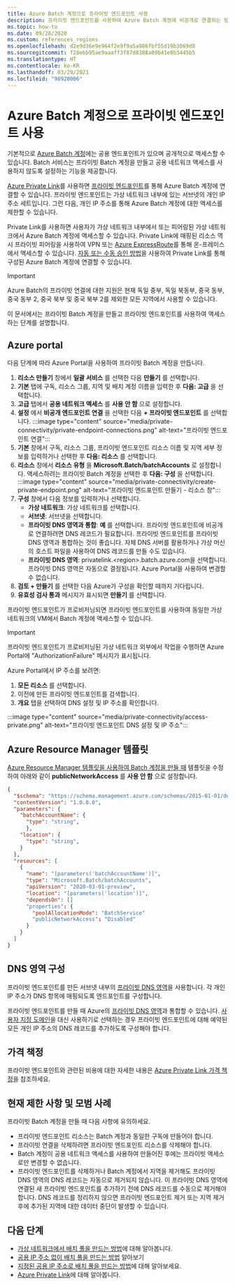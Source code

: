 ```yaml
---
title: Azure Batch 계정으로 프라이빗 엔드포인트 사용
description: 프라이빗 엔드포인트를 사용하여 Azure Batch 계정에 비공개로 연결하는 방법에 대해 알아봅니다.
ms.topic: how-to
ms.date: 09/28/2020
ms.custom: references_regions
ms.openlocfilehash: d2e9d36e9e964f2e9f9a5a986fbf55d19b3069d8
ms.sourcegitcommit: f28ebb95ae9aaaff3f87d8388a09b41e0b3445b5
ms.translationtype: HT
ms.contentlocale: ko-KR
ms.lasthandoff: 03/29/2021
ms.locfileid: "98920006"
---
```

# <a name="use-private-endpoints-with-azure-batch-accounts"></a>Azure Batch 계정으로 프라이빗 엔드포인트 사용

기본적으로 [Azure Batch 계정](accounts.md)에는 공용 엔드포인트가 있으며 공개적으로 액세스할 수 있습니다. Batch 서비스는 프라이빗 Batch 계정을 만들고 공용 네트워크 액세스를 사용하지 않도록 설정하는 기능을 제공합니다.

[Azure Private Link](../private-link/private-link-overview.md)를 사용하면 [프라이빗 엔드포인트](../private-link/private-endpoint-overview.md)를 통해 Azure Batch 계정에 연결할 수 있습니다. 프라이빗 엔드포인트는 가상 네트워크 내부에 있는 서브넷의 개인 IP 주소 세트입니다. 그런 다음, 개인 IP 주소를 통해 Azure Batch 계정에 대한 액세스를 제한할 수 있습니다.

Private Link를 사용하면 사용자가 가상 네트워크 내부에서 또는 피어링된 가상 네트워크에서 Azure Batch 계정에 액세스할 수 있습니다. Private Link에 매핑된 리소스 역시 프라이빗 피어링을 사용하여 VPN 또는 [Azure ExpressRoute](../expressroute/expressroute-introduction.md)를 통해 온-프레미스에서 액세스할 수 있습니다. [자동 또는 수동 승인 방법](../private-link/private-endpoint-overview.md#access-to-a-private-link-resource-using-approval-workflow)을 사용하여 Private Link를 통해 구성된 Azure Batch 계정에 연결할 수 있습니다.

> [!IMPORTANT]
> Azure Batch의 프라이빗 연결에 대한 지원은 현재 독일 중부, 독일 북동부, 중국 동부, 중국 동부 2, 중국 북부 및 중국 북부 2를 제외한 모든 지역에서 사용할 수 있습니다.

이 문서에서는 프라이빗 Batch 계정을 만들고 프라이빗 엔드포인트를 사용하여 액세스하는 단계를 설명합니다.

## <a name="azure-portal"></a>Azure portal

다음 단계에 따라 Azure Portal을 사용하여 프라이빗 Batch 계정을 만듭니다.

1. **리소스 만들기** 창에서 **일괄 서비스** 를 선택한 다음 **만들기** 를 선택합니다.
2. **기본** 탭에 구독, 리소스 그룹, 지역 및 배치 계정 이름을 입력한 후 **다음: 고급** 을 선택합니다.
3. **고급** 탭에서 **공용 네트워크 액세스** 를 **사용 안 함** 으로 설정합니다.
4. **설정** 에서 **비공개 엔드포인트 연결** 을 선택한 다음 **+ 프라이빗 엔드포인트** 를 선택합니다.
   :::image type="content" source="media/private-connectivity/private-endpoint-connections.png" alt-text="프라이빗 엔드포인트 연결":::
5. **기본** 창에서 구독, 리소스 그룹, 프라이빗 엔드포인트 리소스 이름 및 지역 세부 정보를 입력하거나 선택한 후 **다음: 리소스** 를 선택합니다.
6. **리소스** 창에서 **리소스 유형** 을 **Microsoft.Batch/batchAccounts** 로 설정합니다. 액세스하려는 프라이빗 Batch 계정을 선택한 후 **다음: 구성** 을 선택합니다.
   :::image type="content" source="media/private-connectivity/create-private-endpoint.png" alt-text="프라이빗 엔드포인트 만들기 - 리소스 창":::
7. **구성** 창에서 다음 정보를 입력하거나 선택합니다.
   - **가상 네트워크**: 가상 네트워크를 선택합니다.
   - **서브넷**: 서브넷을 선택합니다.
   - **프라이빗 DNS 영역과 통합**: **예** 를 선택합니다. 프라이빗 엔드포인트에 비공개로 연결하려면 DNS 레코드가 필요합니다. 프라이빗 엔드포인트를 프라이빗 DNS 영역과 통합하는 것이 좋습니다. 자체 DNS 서버를 활용하거나 가상 머신의 호스트 파일을 사용하여 DNS 레코드를 만들 수도 있습니다.
   - **프라이빗 DNS 영역**: privatelink.\<region\>.batch.azure.com을 선택합니다. 프라이빗 DNS 영역은 자동으로 결정됩니다. Azure Portal을 사용하여 변경할 수 없습니다.
8. **검토 + 만들기** 를 선택한 다음 Azure가 구성을 확인할 때까지 기다립니다.
9. **유효성 검사 통과** 메시지가 표시되면 **만들기** 를 선택합니다.

프라이빗 엔드포인트가 프로비저닝되면 프라이빗 엔드포인트를 사용하여 동일한 가상 네트워크의 VM에서 Batch 계정에 액세스할 수 있습니다.

> [!IMPORTANT]
> 프라이빗 엔드포인트가 프로비저닝된 가상 네트워크 외부에서 작업을 수행하면 Azure Portal에 "AuthorizationFailure" 메시지가 표시됩니다.

Azure Portal에서 IP 주소를 보려면:

1. **모든 리소스** 를 선택합니다.
2. 이전에 만든 프라이빗 엔드포인트를 검색합니다.
3. **개요** 탭을 선택하여 DNS 설정 및 IP 주소를 확인합니다.

:::image type="content" source="media/private-connectivity/access-private.png" alt-text="프라이빗 엔드포인트 DNS 설정 및 IP 주소":::

## <a name="azure-resource-manager-template"></a>Azure Resource Manager 템플릿

[Azure Resource Manager 템플릿을 사용하여 Batch 계정을 만들 때](quick-create-template.md) 템플릿을 수정하여 아래와 같이 **publicNetworkAccess** 를 **사용 안 함** 으로 설정합니다.

```json
{
  "$schema": "https://schema.management.azure.com/schemas/2015-01-01/deploymentTemplate.json#",
  "contentVersion": "1.0.0.0",
  "parameters": {
    "batchAccountName": {
      "type": "string",
      },
    "location": {
      "type": "string",
    }
  },
  "resources": [
    {
      "name": "[parameters('batchAccountName')]",
      "type": "Microsoft.Batch/batchAccounts",
      "apiVersion": "2020-03-01-preview",
      "location": "[parameters('location')]",
      "dependsOn": []
      "properties": {
        "poolAllocationMode": "BatchService"
        "publicNetworkAccess": "Disabled"
      }
    }
  ]
}
```

## <a name="configure-dns-zones"></a>DNS 영역 구성

프라이빗 엔드포인트를 만든 서브넷 내부의 [프라이빗 DNS 영역](../dns/private-dns-privatednszone.md)을 사용합니다. 각 개인 IP 주소가 DNS 항목에 매핑되도록 엔드포인트를 구성합니다.

프라이빗 엔드포인트를 만들 때 Azure의 [프라이빗 DNS 영역](../dns/private-dns-privatednszone.md)과 통합할 수 있습니다. [사용자 지정 도메인](../dns/dns-custom-domain.md)을 대신 사용하기로 선택하는 경우 프라이빗 엔드포인트에 대해 예약된 모든 개인 IP 주소의 DNS 레코드를 추가하도록 구성해야 합니다.

## <a name="pricing"></a>가격 책정

프라이빗 엔드포인트와 관련된 비용에 대한 자세한 내용은 [Azure Private Link 가격 책정](https://azure.microsoft.com/pricing/details/private-link/)을 참조하세요.

## <a name="current-limitations-and-best-practices"></a>현재 제한 사항 및 모범 사례

프라이빗 Batch 계정을 만들 때 다음 사항에 유의하세요.

- 프라이빗 엔드포인트 리소스는 Batch 계정과 동일한 구독에 만들어야 합니다.
- 프라이빗 연결을 삭제하려면 프라이빗 엔드포인트 리소스를 삭제해야 합니다.
- Batch 계정이 공용 네트워크 액세스를 사용하여 만들어진 후에는 프라이빗 액세스로만 변경할 수 없습니다.
- 프라이빗 엔드포인트를 삭제하거나 Batch 계정에서 지역을 제거해도 프라이빗 DNS 영역의 DNS 레코드는 자동으로 제거되지 않습니다. 이 프라이빗 DNS 영역에 연결된 새 프라이빗 엔드포인트를 추가하기 전에 DNS 레코드를 수동으로 제거해야 합니다. DNS 레코드를 정리하지 않으면 프라이빗 엔드포인트 제거 또는 지역 제거 후에 추가된 지역에 대한 데이터 중단이 발생할 수 있습니다.

## <a name="next-steps"></a>다음 단계

- [가상 네트워크에서 배치 풀을 만드는 방법](batch-virtual-network.md)에 대해 알아봅니다.
- [공용 IP 주소 없이 배치 풀을 만드는 방법](batch-pool-no-public-ip-address.md) 알아보기
- [지정된 공용 IP 주소로 배치 풀을 만드는 방법](create-pool-public-ip.md)에 대해 알아보세요.
- [Azure Private Link](../private-link/private-link-overview.md)에 대해 알아봅니다.
